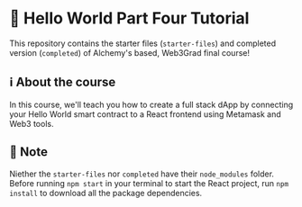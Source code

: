 # 📝 Hello World Part Four Tutorial

This repository contains the starter files (`starter-files`) and completed version (`completed`) of Alchemy's based, Web3Grad final course!

## ℹ️ About the course

In this course, we'll teach you how to create a full stack dApp by connecting your Hello World smart contract to a React frontend using Metamask and Web3 tools.

## 🤔 Note

Niether the `starter-files` nor `completed` have their `node_modules` folder. Before running `npm start` in your terminal to start the React project, run `npm install` to download all the package dependencies.

